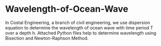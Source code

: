 # Wavelength-of-Ocean-Wave
In Costal Engineering, a branch of civil engineering, we use dispersion equation to determine the wavelength of ocean wave with time period T over a depth h.
Attached Python files help to determine wavelength using Bisection and Newton-Raphson Method.
